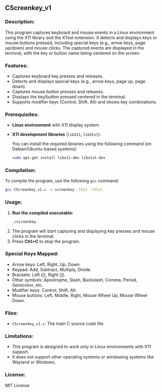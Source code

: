 ## CScreenkey_v1

### Description:
This program captures keyboard and mouse events in a Linux environment using the X11 library and the XTest extension. It detects and displays keys or mouse buttons pressed, including special keys (e.g., arrow keys, page up/down) and mouse clicks. The captured events are displayed in the terminal, with the key or button name being centered on the screen.

### Features:
- Captures keyboard key presses and releases.
- Detects and displays special keys (e.g., arrow keys, page up, page down).
- Captures mouse button presses and releases.
- Displays the key/button pressed centered in the terminal.
- Supports modifier keys (Control, Shift, Alt) and shows key combinations.

### Prerequisites:
- **Linux environment** with X11 display system.
- **X11 development libraries** (`libX11`, `libXtst`).
  
  You can install the required libraries using the following command (on Debian/Ubuntu-based systems):
  ```bash
  sudo apt-get install libx11-dev libxtst-dev
  ```

### Compilation:
To compile the program, use the following `gcc` command:

```bash
gcc CScreenkey_v1.c -o screenkey -lX11 -lXtst
```

### Usage:
1. **Run the compiled executable:**
   ```bash
   ./screenkey
   ```
2. The program will start capturing and displaying key presses and mouse clicks in the terminal.
3. Press **Ctrl+C** to stop the program.

### Special Keys Mapped:
- Arrow keys: Left, Right, Up, Down.
- Keypad: Add, Subtract, Multiply, Divide.
- Brackets: Left ([), Right (]).
- Other symbols: Apostrophe, Slash, Backslash, Comma, Period, Semicolon, etc.
- Modifier keys: Control, Shift, Alt.
- Mouse buttons: Left, Middle, Right, Mouse Wheel Up, Mouse Wheel Down.

### Files:
- `CScreenkey_v1.c`: The main C source code file.

### Limitations:
- This program is designed to work only in Linux environments with X11 support.
- It does not support other operating systems or windowing systems like Wayland or Windows.

### License:
MIT License
